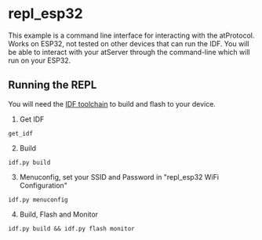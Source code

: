 # repl_esp32

This example is a command line interface for interacting with the atProtocol. Works on ESP32, not tested on other devices that can run the IDF. You will be able to interact with your atServer through the command-line which will run on your ESP32.

## Running the REPL

You will need the [IDF toolchain](https://docs.espressif.com/projects/esp-idf/en/latest/esp32/api-guides/build-system.html#idf-py) to build and flash to your device.

1. Get IDF

```
get_idf
```

2. Build

```
idf.py build
```

3. Menuconfig, set your SSID and Password in "repl_esp32 WiFi Configuration"

```
idf.py menuconfig
```

4. Build, Flash and Monitor

```
idf.py build && idf.py flash monitor
```
